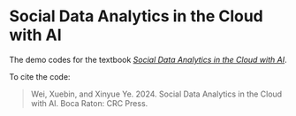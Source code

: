 # Social Data Analytics in the Cloud with AI

The demo codes for the textbook [*Social Data Analytics in the Cloud with AI*](https://www.routledge.com/Social-Data-Analytics-in-the-Cloud-with-AI/Wei-Ye/p/book/9781032569055).

To cite the code:  
> Wei, Xuebin, and Xinyue Ye. 2024. Social Data Analytics in the Cloud with AI. Boca Raton: CRC Press.



